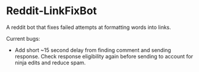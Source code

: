 # Reddit-LinkFixBot
 A reddit bot that fixes failed attempts at formatting words into links.

Current bugs:
- Add short ~15 second delay from finding comment and sending response. Check response eligibility again before sending to account for ninja edits and reduce spam.
